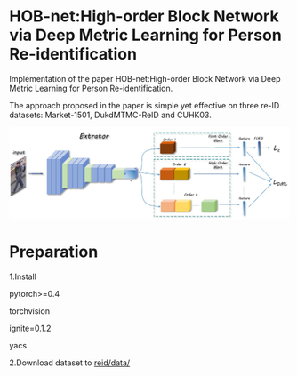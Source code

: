 # HOB-net:High-order Block Network via Deep Metric Learning for Person Re-identification  

Implementation of the paper HOB-net:High-order Block Network via Deep Metric Learning for Person Re-identification.  
  
The approach proposed in the paper is simple yet effective on three re-ID datasets: Market-1501, DukdMTMC-ReID and CUHK03.  

![Alt text](https://github.com/NothingToSay99/HOB-net/blob/main/images/p2.png)

# Preparation

1.Install

  pytorch>=0.4  

  torchvision  

  ignite=0.1.2 

  yacs  

2.Download dataset to [reid/data/](https://github.com/NothingToSay99/HOB-net/tree/main/reid/data)

